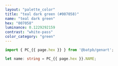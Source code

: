 ```yaml
---
layout: "palette_color"
title: "teal dark green (#007058)"
name: "teal dark green"
hex: "007058"
luminance: 0.1229292159
contrast: "white-pass"
color_category: "green"
---
```


```typescript
import { PC_{{ page.hex }} } from '@batpb/genart';

let name: string = PC_{{ page.hex }}.NAME;
```
